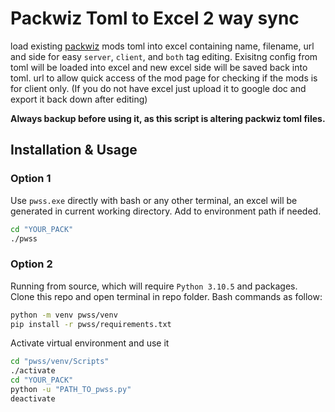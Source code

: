 # Packwiz Toml to Excel 2 way sync
load existing [packwiz](https://github.com/packwiz/packwiz) mods toml into excel containing name, filename, url and side for easy `server`, `client`, and `both` tag editing. Exisitng config from toml will be loaded into excel and new excel side will be saved back into toml. url to allow quick access of the mod page for checking if the mods is for client only. (If you do not have excel just upload it to google doc and export it back down after editing)

**Always backup before using it, as this script is altering packwiz toml files.**

## Installation & Usage
### Option 1
Use `pwss.exe` directly with bash or any other terminal, an excel will be generated in current working directory. Add to environment path if needed.
```sh
cd "YOUR_PACK"
./pwss
```

### Option 2
Running from source, which will require `Python 3.10.5` and packages.  
Clone this repo and open terminal in repo folder. Bash commands as follow:
```sh
python -m venv pwss/venv
pip install -r pwss/requirements.txt
```
Activate virtual environment and use it
```sh
cd "pwss/venv/Scripts"
./activate
cd "YOUR_PACK"
python -u "PATH_TO_pwss.py"
deactivate
```